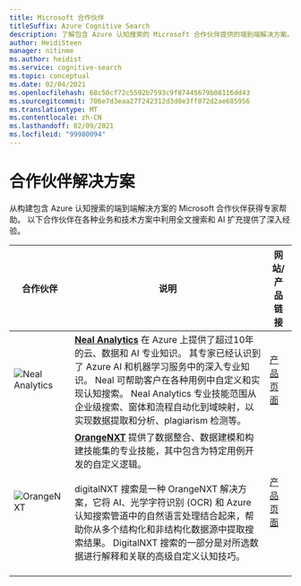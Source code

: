 ```yaml
---
title: Microsoft 合作伙伴
titleSuffix: Azure Cognitive Search
description: 了解包含 Azure 认知搜索的 Microsoft 合作伙伴提供的端到端解决方案。
author: HeidiSteen
manager: nitinme
ms.author: heidist
ms.service: cognitive-search
ms.topic: conceptual
ms.date: 02/04/2021
ms.openlocfilehash: 68c50cf72c5592b7593c9f87445679b08116dd43
ms.sourcegitcommit: 706e7d3eaa27f242312d3d8e3ff072d2ae685956
ms.translationtype: MT
ms.contentlocale: zh-CN
ms.lasthandoff: 02/09/2021
ms.locfileid: "99980094"
---
```

# <a name="partner-solutions"></a>合作伙伴解决方案

从构建包含 Azure 认知搜索的端到端解决方案的 Microsoft 合作伙伴获得专家帮助。 以下合作伙伴在各种业务和技术方案中利用全文搜索和 AI 扩充提供了深入经验。

| 合作伙伴 | 说明 | 网站/产品链接 |
|---------|-------------|----------------------|
| ![Neal Analytics](media/resource-partners/neal-analytics-logo.png "Neal Analytics 公司徽标") | [**Neal Analytics**](https://nealanalytics.com/) 在 Azure 上提供了超过10年的云、数据和 AI 专业知识。 其专家已经认识到了 Azure AI 和机器学习服务中的深入专业知识。 Neal 可帮助客户在各种用例中自定义和实现认知搜索。 Neal Analytics 专业技能范围从企业级搜索、窗体和流程自动化到域映射，以实现数据提取和分析、plagiarism 检测等。 | [产品页面](https://go.nealanalytics.com/cognitive-search)|
| ![OrangeNXT](media/resource-partners/orangenxt-beldmerk-boven-160px.png "OrangeNXT 公司徽标") | [**OrangeNXT**](https://orangenxt.com/) 提供了数据整合、数据建模和构建技能集的专业技能，其中包含为特定用例开发的自定义逻辑。<br/><br/>digitalNXT 搜索是一种 OrangeNXT 解决方案，它将 AI、光学字符识别 (OCR) 和 Azure 认知搜索管道中的自然语言处理结合起来，帮助你从多个结构化和非结构化数据源中提取搜索结果。 DigitalNXT 搜索的一部分是对所选数据进行解释和关联的高级自定义认知技巧。<br/><br/>| [产品页面](https://orangenxt.com/solutions/digitalnxt/digitalnxt-search/)|